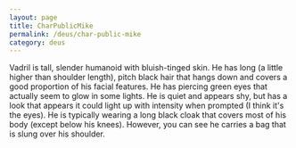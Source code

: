 ```yaml
---
layout: page
title: CharPublicMike
permalink: /deus/char-public-mike
category: deus
---
```

Vadril is tall, slender humanoid with bluish-tinged skin.  He has long (a little higher than shoulder length), pitch black hair that hangs down and covers a good proportion of his facial features.  He has piercing green eyes that actually seem to glow in some lights.  He is quiet and appears shy, but has a look that appears it could light up with intensity when prompted (I think it's the eyes).  He is typically wearing a long black cloak that covers most of his body (except below his knees).  However, you can see he carries a bag that is slung over his shoulder.
